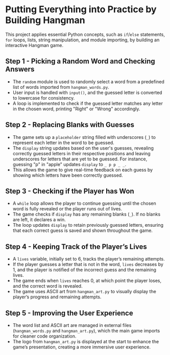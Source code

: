 # Putting Everything into Practice by Building Hangman

This project applies essential Python concepts, such as `if`/`else` statements, `for` loops, lists, string manipulation, and module importing, by building an interactive Hangman game. 

## Step 1 - Picking a Random Word and Checking Answers

- The `random` module is used to randomly select a word from a predefined list of words imported from `hangman_words.py`.
- User input is handled with `input()`, and the guessed letter is converted to lowercase for consistency.
- A loop is implemented to check if the guessed letter matches any letter in the chosen word, printing "Right" or "Wrong" accordingly.

## Step 2 - Replacing Blanks with Guesses

- The game sets up a `placeholder` string filled with underscores (`_`) to represent each letter in the word to be guessed.
- The `display` string updates based on the user's guesses, revealing correctly guessed letters in their respective positions and leaving underscores for letters that are yet to be guessed. For instance, guessing "p" in "apple" updates `display` to `_ p p _ _`.
- This allows the game to give real-time feedback on each guess by showing which letters have been correctly guessed.

## Step 3 - Checking if the Player has Won

- A `while` loop allows the player to continue guessing until the chosen word is fully revealed or the player runs out of lives.
- The game checks if `display` has any remaining blanks (`_`). If no blanks are left, it declares a win.
- The loop updates `display` to retain previously guessed letters, ensuring that each correct guess is saved and shown throughout the game.

## Step 4 - Keeping Track of the Player’s Lives

- A `lives` variable, initially set to 6, tracks the player’s remaining attempts.
- If the player guesses a letter that is not in the word, `lives` decreases by 1, and the player is notified of the incorrect guess and the remaining lives.
- The game ends when `lives` reaches 0, at which point the player loses, and the correct word is revealed.
- The game uses ASCII art from `hangman_art.py` to visually display the player’s progress and remaining attempts.

## Step 5 - Improving the User Experience

- The word list and ASCII art are managed in external files (`hangman_words.py` and `hangman_art.py`), which the main game imports for cleaner code organization.
- The logo from `hangman_art.py` is displayed at the start to enhance the game’s presentation, creating a more immersive user experience.
